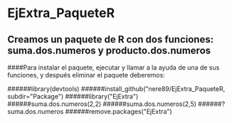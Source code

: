 # EjExtra_PaqueteR
## Creamos un paquete de R con dos funciones: suma.dos.numeros y producto.dos.numeros

####Para instalar el paquete, ejecutar y llamar a la ayuda de una de sus funciones, y después eliminar el paquete deberemos:

######library(devtools)
######install_github("nere89/EjExtra_PaqueteR, subdir="Package")
######library("EjExtra")
######suma.dos.numeros(2,2)
######suma.dos.numeros(2,5)
######?suma.dos.numeros
######remove.packages("EjExtra")
